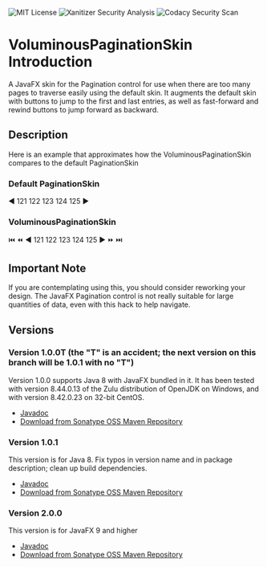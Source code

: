 ![MIT License](https://img.shields.io/badge/license-MIT-green) ![Xanitizer Security Analysis](https://github.com/Jmcleodfoss/VoluminousPaginationSkin/workflows/Xanitizer%20Security%20Analysis/badge.svg) ![Codacy Security Scan](https://github.com/Jmcleodfoss/VoluminousPaginationSkin/workflows/Codacy%20Security%20Scan/badge.svg)

# VoluminousPaginationSkin Introduction
A JavaFX skin for the Pagination control for use when there are too many pages to traverse easily using the
default skin. It augments the default skin with buttons to jump to the first and last entries, as well as
fast-forward and rewind buttons to jump forward as backward.

## Description
Here is an example that approximates how the VoluminousPaginationSkin compares to the default PaginationSkin
### Default PaginationSkin
:arrow_backward: 121 122 123 124 125 :arrow_forward:
### VoluminousPaginationSkin
:previous_track_button: :rewind: :arrow_backward: 121 122 123 124 125 :arrow_forward: :fast_forward: :next_track_button:

## Important Note
If you are contemplating using this, you should consider reworking your design. The JavaFX Pagination control 
is not really suitable for large quantities of data, even with this hack to help navigate.

## Versions
### Version 1.0.0T (the "T" is an accident; the next version on this branch will be 1.0.1 with no "T")
Version 1.0.0 supports Java 8 with JavaFX bundled in it. It has been tested with version 8.44.0.13 of the Zulu distribution of
OpenJDK on Windows, and with version 8.42.0.23 on 32-bit CentOS.
* [Javadoc](https://javadoc.io/doc/io.github.jmcleodfoss/voluminouspaginationskin/1.0.0T)
* [Download from Sonatype OSS Maven Repository](https://repo1.maven.org/maven2/io/github/jmcleodfoss/voluminouspaginationskin/1.0.0T/)

### Version 1.0.1
This version is for Java 8.
Fix typos in version name and in package description; clean up build dependencies.
* [Javadoc](https://javadoc.io/doc/io.github.jmcleodfoss/voluminouspaginationskin/1.0.1)
* [Download from Sonatype OSS Maven Repository](https://repo1.maven.org/maven2/io/github/jmcleodfoss/voluminouspaginationskin/1.0.1/)

### Version 2.0.0
This version is for JavaFX 9 and higher
* [Javadoc](https://javadoc.io/doc/io.github.jmcleodfoss/voluminouspaginationskin/2.0.0)
* [Download from Sonatype OSS Maven Repository](https://repo1.maven.org/maven2/io/github/jmcleodfoss/voluminouspaginationskin/2.0.0/)
